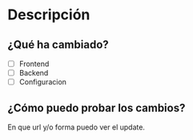 # Descripción
## ¿Qué ha cambiado?

 - [ ] Frontend
 - [ ] Backend
 - [ ] Configuracion
 
## ¿Cómo puedo probar los cambios?
En que url y/o forma puedo ver el update.
